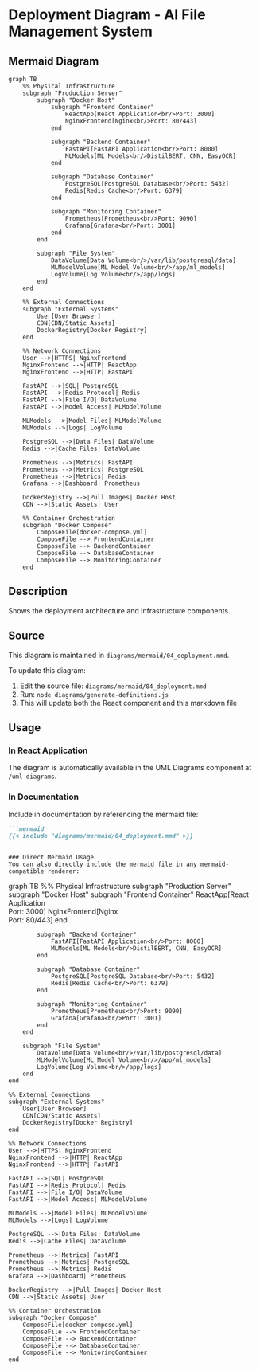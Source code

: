 # Deployment Diagram - AI File Management System

## Mermaid Diagram

```mermaid
graph TB
    %% Physical Infrastructure
    subgraph "Production Server"
        subgraph "Docker Host"
            subgraph "Frontend Container"
                ReactApp[React Application<br/>Port: 3000]
                NginxFrontend[Nginx<br/>Port: 80/443]
            end
            
            subgraph "Backend Container"
                FastAPI[FastAPI Application<br/>Port: 8000]
                MLModels[ML Models<br/>DistilBERT, CNN, EasyOCR]
            end
            
            subgraph "Database Container"
                PostgreSQL[PostgreSQL Database<br/>Port: 5432]
                Redis[Redis Cache<br/>Port: 6379]
            end
            
            subgraph "Monitoring Container"
                Prometheus[Prometheus<br/>Port: 9090]
                Grafana[Grafana<br/>Port: 3001]
            end
        end
        
        subgraph "File System"
            DataVolume[Data Volume<br/>/var/lib/postgresql/data]
            MLModelVolume[ML Model Volume<br/>/app/ml_models]
            LogVolume[Log Volume<br/>/app/logs]
        end
    end

    %% External Connections
    subgraph "External Systems"
        User[User Browser]
        CDN[CDN/Static Assets]
        DockerRegistry[Docker Registry]
    end

    %% Network Connections
    User -->|HTTPS| NginxFrontend
    NginxFrontend -->|HTTP| ReactApp
    NginxFrontend -->|HTTP| FastAPI
    
    FastAPI -->|SQL| PostgreSQL
    FastAPI -->|Redis Protocol| Redis
    FastAPI -->|File I/O| DataVolume
    FastAPI -->|Model Access| MLModelVolume
    
    MLModels -->|Model Files| MLModelVolume
    MLModels -->|Logs| LogVolume
    
    PostgreSQL -->|Data Files| DataVolume
    Redis -->|Cache Files| DataVolume
    
    Prometheus -->|Metrics| FastAPI
    Prometheus -->|Metrics| PostgreSQL
    Prometheus -->|Metrics| Redis
    Grafana -->|Dashboard| Prometheus
    
    DockerRegistry -->|Pull Images| Docker Host
    CDN -->|Static Assets| User

    %% Container Orchestration
    subgraph "Docker Compose"
        ComposeFile[docker-compose.yml]
        ComposeFile --> FrontendContainer
        ComposeFile --> BackendContainer
        ComposeFile --> DatabaseContainer
        ComposeFile --> MonitoringContainer
    end
```

## Description

Shows the deployment architecture and infrastructure components.

## Source

This diagram is maintained in `diagrams/mermaid/04_deployment.mmd`.

To update this diagram:
1. Edit the source file: `diagrams/mermaid/04_deployment.mmd`
2. Run: `node diagrams/generate-definitions.js`
3. This will update both the React component and this markdown file

## Usage

### In React Application
The diagram is automatically available in the UML Diagrams component at `/uml-diagrams`.

### In Documentation
Include in documentation by referencing the mermaid file:

```markdown
```mermaid
{{< include "diagrams/mermaid/04_deployment.mmd" >}}
```
```

### Direct Mermaid Usage
You can also directly include the mermaid file in any mermaid-compatible renderer:

```
graph TB
    %% Physical Infrastructure
    subgraph "Production Server"
        subgraph "Docker Host"
            subgraph "Frontend Container"
                ReactApp[React Application<br/>Port: 3000]
                NginxFrontend[Nginx<br/>Port: 80/443]
            end
            
            subgraph "Backend Container"
                FastAPI[FastAPI Application<br/>Port: 8000]
                MLModels[ML Models<br/>DistilBERT, CNN, EasyOCR]
            end
            
            subgraph "Database Container"
                PostgreSQL[PostgreSQL Database<br/>Port: 5432]
                Redis[Redis Cache<br/>Port: 6379]
            end
            
            subgraph "Monitoring Container"
                Prometheus[Prometheus<br/>Port: 9090]
                Grafana[Grafana<br/>Port: 3001]
            end
        end
        
        subgraph "File System"
            DataVolume[Data Volume<br/>/var/lib/postgresql/data]
            MLModelVolume[ML Model Volume<br/>/app/ml_models]
            LogVolume[Log Volume<br/>/app/logs]
        end
    end

    %% External Connections
    subgraph "External Systems"
        User[User Browser]
        CDN[CDN/Static Assets]
        DockerRegistry[Docker Registry]
    end

    %% Network Connections
    User -->|HTTPS| NginxFrontend
    NginxFrontend -->|HTTP| ReactApp
    NginxFrontend -->|HTTP| FastAPI
    
    FastAPI -->|SQL| PostgreSQL
    FastAPI -->|Redis Protocol| Redis
    FastAPI -->|File I/O| DataVolume
    FastAPI -->|Model Access| MLModelVolume
    
    MLModels -->|Model Files| MLModelVolume
    MLModels -->|Logs| LogVolume
    
    PostgreSQL -->|Data Files| DataVolume
    Redis -->|Cache Files| DataVolume
    
    Prometheus -->|Metrics| FastAPI
    Prometheus -->|Metrics| PostgreSQL
    Prometheus -->|Metrics| Redis
    Grafana -->|Dashboard| Prometheus
    
    DockerRegistry -->|Pull Images| Docker Host
    CDN -->|Static Assets| User

    %% Container Orchestration
    subgraph "Docker Compose"
        ComposeFile[docker-compose.yml]
        ComposeFile --> FrontendContainer
        ComposeFile --> BackendContainer
        ComposeFile --> DatabaseContainer
        ComposeFile --> MonitoringContainer
    end
```
